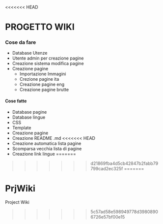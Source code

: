<<<<<<< HEAD
# PROGETTO WIKI

### Cose da fare
* Database Utenze
* Utente admin per creazione pagine
* Creazione sistema modifica pagine
* Creazione pagine
    * Importazione Immagini
    * Crezione pagine ita
    * Creazione pagine eng
    * Creazione pagine brutte

#### Cose fatte
* Database pagine
* Database lingue
* CSS
* Template
* Creazione pagine
* Creazione README .md
<<<<<<< HEAD
* Creazione automatica lista pagine
* Scomparsa vecchia lista di pagine
* Creazione link lingue
=======
>>>>>>> d21869fba4d5cb42847b2fabb79799cad2ec325f
=======
# PrjWiki
Project Wiki
>>>>>>> 5c57ad58e598949778d39808906726e57bf00e15
